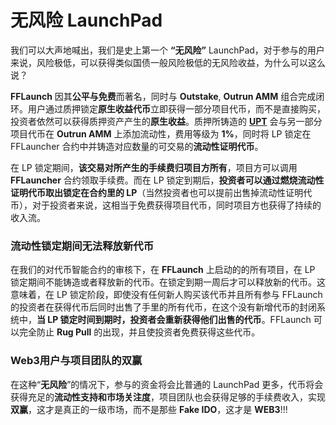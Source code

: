 # 无风险 LaunchPad

我们可以大声地喊出，我们是史上第一个 **“无风险”** LaunchPad，对于参与的用户来说，风险极低，可以获得类似国债一般风险极低的无风险收益，为什么可以这么说？

**FFLaunch** 因其**公平与免费**而著名，同时与 **Outstake**, **Outrun AMM** 组合完成闭环。用户通过质押锁定**原生收益代币**立即获得一部分项目代币，而不是直接购买，投资者依然可以获得质押资产产生的**原生收益**。质押所铸造的 [**UPT**](https://outrun.gitbook.io/doc/v/zh/outstake/yield-tokenization/pt) 会与另一部分项目代币在 **Outrun AMM** 上添加流动性，费用等级为 **1%**，同时将 LP 锁定在 FFLauncher 合约中并铸造对应数量的可交易的**流动性证明代币**。

在 LP 锁定期间，**该交易对所产生的手续费归项目方所有**，项目方可以调用 **FFLauncher** 合约领取手续费。而在 LP 锁定到期后，**投资者可以通过燃烧流动性证明代币取出锁定在合约里的 LP**（当然投资者也可以提前出售掉流动性证明代币），对于投资者来说，这相当于免费获得项目代币，同时项目方也获得了持续的收入流。

### **流动性锁定期间无法释放新代币**

在我们的对代币智能合约的审核下，在 **FFLaunch** 上启动的的所有项目，在 LP 锁定期间不能铸造或者释放新的代币。在锁定到期一周后才可以释放新的代币。这意味着，在 LP 锁定阶段，即使没有任何新人购买该代币并且所有参与 FFLaunch 的投资者在获得代币后同时出售了手里的所有代币，在这个没有新增代币的封闭系统中，**当 LP 锁定时间到期时，投资者会重新获得他们出售的代币**。FFLaunch 可以完全防止 **Rug Pull** 的出现，并且使投资者免费获得这些代币。

### **Web3用户与项目团队的双赢**

在这种“**无风险**”的情况下，参与的资金将会比普通的 LaunchPad 更多，代币将会获得充足的**流动性支持和市场关注度**，项目团队也会获得足够的手续费收入，实现**双赢**，这才是真正的一级市场，而不是那些 **Fake IDO**，这才是 **WEB3**!!!
